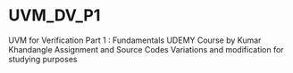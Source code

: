 # UVM_DV_P1
UVM for Verification Part 1 : Fundamentals UDEMY Course by Kumar Khandangle
Assignment and Source Codes Variations and modification for studying purposes
